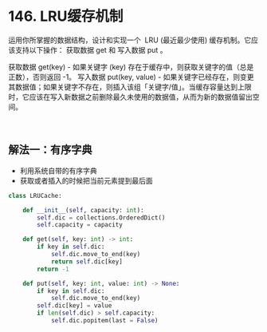 # 146. LRU缓存机制

运用你所掌握的数据结构，设计和实现一个  LRU (最近最少使用) 缓存机制。它应该支持以下操作： 获取数据 get 和 写入数据 put 。

获取数据 get(key) - 如果关键字 (key) 存在于缓存中，则获取关键字的值（总是正数），否则返回 -1。
写入数据 put(key, value) - 如果关键字已经存在，则变更其数据值；如果关键字不存在，则插入该组「关键字/值」。当缓存容量达到上限时，它应该在写入新数据之前删除最久未使用的数据值，从而为新的数据值留出空间。

 
## 解法一：有序字典
- 利用系统自带的有序字典
- 获取或者插入的时候把当前元素提到最后面
```python
class LRUCache:

    def __init__(self, capacity: int):
        self.dic = collections.OrderedDict()
        self.capacity = capacity

    def get(self, key: int) -> int:
        if key in self.dic:
            self.dic.move_to_end(key)
            return self.dic[key]
        return -1

    def put(self, key: int, value: int) -> None:
        if key in self.dic:
            self.dic.move_to_end(key)
        self.dic[key] = value
        if len(self.dic) > self.capacity:
            self.dic.popitem(last = False)
```